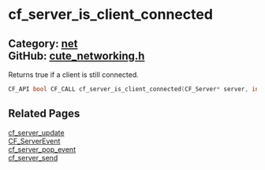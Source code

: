[](../header.md ':include')

# cf_server_is_client_connected

Category: [net](/api_reference?id=net)  
GitHub: [cute_networking.h](https://github.com/RandyGaul/cute_framework/blob/master/include/cute_networking.h)  
---

Returns true if a client is still connected.

```cpp
CF_API bool CF_CALL cf_server_is_client_connected(CF_Server* server, int client_index);
```

## Related Pages

[cf_server_update](/net/cf_server_update.md)  
[CF_ServerEvent](/net/cf_serverevent.md)  
[cf_server_pop_event](/net/cf_server_pop_event.md)  
[cf_server_send](/net/cf_server_send.md)  
